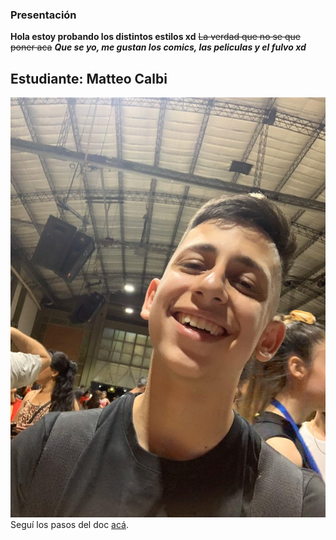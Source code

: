 ### Presentación
**Hola estoy probando los distintos estilos xd**
~~La verdad que no se que poner aca~~
***Que se yo, me gustan los comics, las peliculas y el fulvo xd***

## Estudiante: Matteo Calbi
![mi foto](foto.jpg)
Seguí los pasos del doc [acá](https://docs.google.com/document/d/e/2PACX-1vQkogtG88cmwEIXEuff291urSyrZUYHikLIoRTspUodvIg5OoaUJTi8n0vqPJ3XUSN65sqJALTBizeB/pub).

